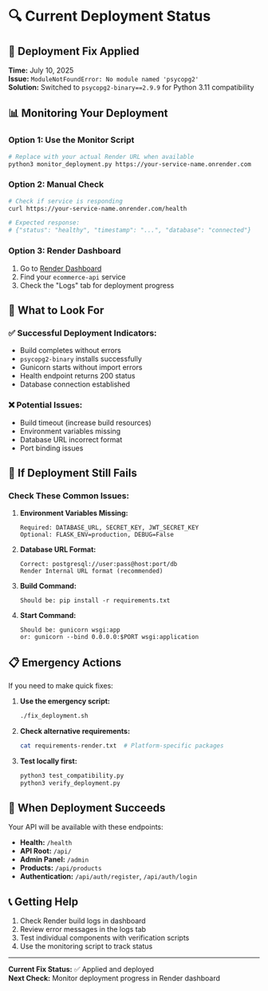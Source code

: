 # 🔍 Current Deployment Status

## 🚨 Deployment Fix Applied

**Time:** July 10, 2025  
**Issue:** `ModuleNotFoundError: No module named 'psycopg2'`  
**Solution:** Switched to `psycopg2-binary==2.9.9` for Python 3.11 compatibility

## 📊 Monitoring Your Deployment

### Option 1: Use the Monitor Script
```bash
# Replace with your actual Render URL when available
python3 monitor_deployment.py https://your-service-name.onrender.com
```

### Option 2: Manual Check
```bash
# Check if service is responding
curl https://your-service-name.onrender.com/health

# Expected response:
# {"status": "healthy", "timestamp": "...", "database": "connected"}
```

### Option 3: Render Dashboard
1. Go to [Render Dashboard](https://dashboard.render.com)
2. Find your `ecommerce-api` service
3. Check the "Logs" tab for deployment progress

## 🎯 What to Look For

### ✅ Successful Deployment Indicators:
- Build completes without errors
- `psycopg2-binary` installs successfully  
- Gunicorn starts without import errors
- Health endpoint returns 200 status
- Database connection established

### ❌ Potential Issues:
- Build timeout (increase build resources)
- Environment variables missing
- Database URL incorrect format
- Port binding issues

## 🔧 If Deployment Still Fails

### Check These Common Issues:

1. **Environment Variables Missing:**
   ```
   Required: DATABASE_URL, SECRET_KEY, JWT_SECRET_KEY
   Optional: FLASK_ENV=production, DEBUG=False
   ```

2. **Database URL Format:**
   ```
   Correct: postgresql://user:pass@host:port/db
   Render Internal URL format (recommended)
   ```

3. **Build Command:**
   ```
   Should be: pip install -r requirements.txt
   ```

4. **Start Command:**
   ```
   Should be: gunicorn wsgi:app
   or: gunicorn --bind 0.0.0.0:$PORT wsgi:application
   ```

## 📋 Emergency Actions

If you need to make quick fixes:

1. **Use the emergency script:**
   ```bash
   ./fix_deployment.sh
   ```

2. **Check alternative requirements:**
   ```bash
   cat requirements-render.txt  # Platform-specific packages
   ```

3. **Test locally first:**
   ```bash
   python3 test_compatibility.py
   python3 verify_deployment.py
   ```

## 🎉 When Deployment Succeeds

Your API will be available with these endpoints:
- **Health:** `/health`
- **API Root:** `/api/`
- **Admin Panel:** `/admin`
- **Products:** `/api/products`
- **Authentication:** `/api/auth/register`, `/api/auth/login`

## 📞 Getting Help

1. Check Render build logs in dashboard
2. Review error messages in the logs tab
3. Test individual components with verification scripts
4. Use the monitoring script to track status

---

**Current Fix Status:** ✅ Applied and deployed  
**Next Check:** Monitor deployment progress in Render dashboard
